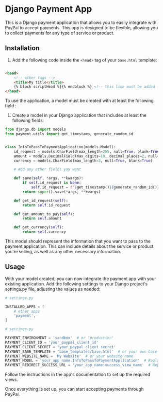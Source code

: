 # Django Payment App

This is a Django payment application that allows you to easily integrate with PayPal to accept payments. This app is
designed to be flexible, allowing you to collect payments for any type of service or product.

## Installation

1. Add the following code inside the `<head>` tag of your `base.html` template:

```html

<head>
    <!-- other tags -->
    <title>My title</title>
    {% block scriptHead %}{% endblock %} <!-- this line must be added -->
</head>
```

To use the application, a model must be created with at least the following field :

1. Create a model in your Django application that includes at least the following fields:

```python
from django.db import models
from payment.utils import get_timestamp, generate_random_id


class InfoToPassToPaymentApplication(models.Model):
    id_request = models.CharField(max_length=255, null=True, blank=True)
    amount = models.DecimalField(max_digits=10, decimal_places=2, null=True, blank=True)
    currency = models.CharField(max_length=3, null=True, blank=True)

    # Add any other fields you want

    def save(self, *args, **kwargs):
        if self.id_request is None:
            self.id_request = f"{get_timestamp()}{generate_random_id()}"  # You must create this function or use another method to generate a unique id
        return super().save(*args, **kwargs)

    def get_id_request(self):
        return self.id_request

    def get_amount_to_pay(self):
        return self.amount

    def get_currency(self):
        return self.currency

```

This model should represent the information that you want to pass to the payment application. This can include details
about the service or product you're selling, as well as any other necessary information.

## Usage

With your model created, you can now integrate the payment app with your existing application. Add the following
settings to your Django project's settings.py file, adjusting the values as needed:

```python
# settings.py

INSTALLED_APPS = [
    # other apps
    'payment',
]
```

```python
# settings.py

PAYMENT_ENVIRONMENT = 'sandbox'  # or 'production'
PAYMENT_CLIENT_ID = 'your_paypal_client_id'
PAYMENT_CLIENT_SECRET = 'your_paypal_client_secret'
PAYMENT_BASE_TEMPLATE = 'base_templates/base.html'  # or your own base template path
PAYMENT_WEBSITE_NAME = 'My Website'  # or your website name
PAYMENT_MODEL = 'your_app_name.InfoToPassToPaymentApplication'  # Replace with your app and model name
PAYMENT_REDIRECT_SUCCESS_URL = 'your_app_name:success_view_name'  # Replace with your app and success view name
```

Follow the instructions in the app's documentation to set up the required views.

Once everything is set up, you can start accepting payments through PayPal.